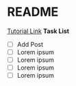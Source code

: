 # README
[Tutorial Link](https://medium.com/@deallen7/how-to-build-a-forum-with-ruby-on-rails-3249870a72d2)
**Task List**
- [ ] Add Post
- [ ] Lorem ipsum
- [ ] Lorem ipsum
- [ ] Lorem ipsum
- [ ] Lorem ipsum